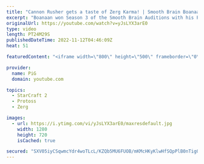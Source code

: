 ```yaml
---
title: "Cannon Rusher gets a taste of Zerg Karma! | Smooth Brain Boanaan #3 - StarCraft 2"
excerpt: "Boanaan won Season 3 of the Smooth Brain Auditions with his Planetry Fortress rush that both failed and succeeded. Very glassy. In this game he's up against none other than the Cowboy, the Captain, Harstem, in what is the most insane game I have ever seen!  Watch (A Collection of) Smooth Brains playlist:"
originalUrl: https://youtube.com/watch?v=yJsLYX3arE0
type: video
length: PT24M29S
publishedDateTime: 2022-11-12T04:46:09Z
heat: 51

featuredContent: "<iframe width=\"800\" height=\"500\" frameborder=\"0\" src=\"https://www.youtube.com/embed/yJsLYX3arE0\" allow=\"accelerometer; autoplay; encrypted-media; gyroscope; picture-in-picture\" allowfullscreen></iframe>"

provider:
  name: PiG
  domain: youtube.com

topics:
  - StarCraft 2
  - Protoss
  - Zerg

images:
  - url: https://i.ytimg.com/vi/yJsLYX3arE0/maxresdefault.jpg
    width: 1280
    height: 720
    isCached: true

secured: "SXV05iyCSqwmcYdr4woTLcL/KZQb5MU6FUOB/mKMcHKyKlwHfSQpPlB0nTigOSb/7JjwRGFE+WH6yrwhpqd6R1JiK+oU/N6dEbnzx2EutVtLi7V5uD5SC64fnrE3+LhfmDW/yS3ejmvH/l21IsYCcRjVCZ6CCh5H3pTy7Fmkpplex4jBbsaFQU///qrh+HYJLvioibS3BSTxvBcv1sFuarek2NnuyYfsOIGyLmXweeJzz1xeHGeN9d9FmBP9j5R/HZUg9AES9QbWACeTyM0KEGrjhUgS0ilU0ZJ+ON6uPRCLdrwf1hJRth5K53MEUXW2q6B7vSsgHxoZlKXcZeALUOUgh6BtsdcUNYZb79SAoT2NPxzS8vmauKOoGFQuUGkIs500EEKouixd8T/zxtzwMlPf0VKcUZy1ZoM4PIa6lQs=;Q79uytOe+4Pyai3X+uAS3g=="
---
```


